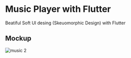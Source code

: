 # Music Player with Flutter

Beatiful Soft UI desing (Skeuomorphic Design) with Flutter


## Mockup

![music 2](https://user-images.githubusercontent.com/38382273/119205469-f8678680-baa0-11eb-854a-615e7355679f.png)



